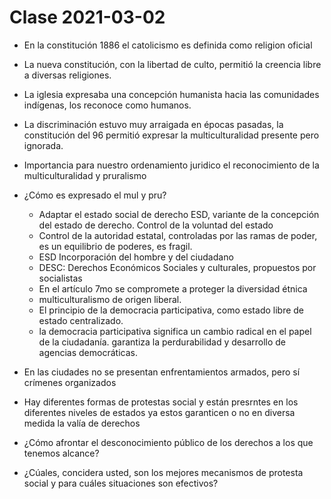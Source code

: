 # Clase 2021-03-02

- En la constitución 1886 el catolicismo es definida como religion oficial
- La nueva constitución, con la libertad de culto, permitió la creencia libre a diversas religiones.
- La iglesia expresaba una concepción humanista hacia las comunidades indígenas, los reconoce como humanos.
- La discriminación estuvo muy arraigada en épocas pasadas, la constitución del 96 permitió expresar la multiculturalidad presente pero ignorada.
- Importancia para nuestro ordenamiento juridico el reconocimiento de la multiculturalidad y pruralismo
- ¿Cómo es expresado el mul y pru?
  - Adaptar el estado social de derecho ESD, variante de la concepción del estado de derecho. Control de la voluntad del estado
  - Control de la autoridad estatal, controladas por las ramas de poder, es un equilibrio de poderes, es fragil.
  - ESD Incorporación del hombre y del ciudadano
  - DESC: Derechos Económicos Sociales y culturales, propuestos por socialistas
  - En el artículo 7mo se compromete a proteger la diversidad étnica
  - multiculturalismo de origen liberal.
  - El principio de la democracia participativa, como estado libre de estado centralizado.
  - la democracia participativa significa un cambio radical en el papel de la ciudadanía. garantiza la perdurabilidad y desarrollo de agencias democráticas.
- En las ciudades no se presentan enfrentamientos armados, pero sí crímenes organizados
- Hay diferentes formas de protestas social y están presrntes en los diferentes niveles de estados ya estos garanticen o no en diversa medida la valía de derechos

- ¿Cómo afrontar el desconocimiento público de los derechos a los que tenemos alcance?
- ¿Cúales, concidera usted, son los mejores mecanismos de protesta social y para cuáles situaciones son efectivos?